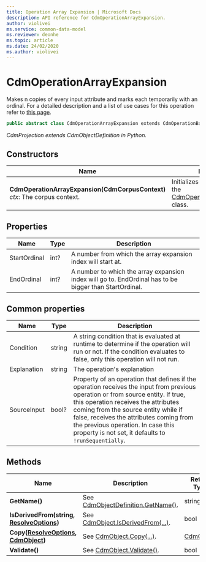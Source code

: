 ```yaml
---
title: Operation Array Expansion | Microsoft Docs
description: API reference for CdmOperationArrayExpansion.
author: violivei
ms.service: common-data-model
ms.reviewer: deonhe 
ms.topic: article
ms.date: 24/02/2020
ms.author: violivei
---
```


# CdmOperationArrayExpansion

Makes n copies of every input attribute and marks each temporarily with an ordinal. For a detailed description and a list of use cases for this operation refer to [this page](../../../../sdk/projections/arrayexpansion.md).

```csharp
public abstract class CdmOperationArrayExpansion extends CdmOperationBase
```

*CdmProjection extends CdmObjectDefinition in Python.*

## Constructors

|Name|Description|
|---|---|
|**CdmOperationArrayExpansion(CdmCorpusContext)**<br/>*ctx*: The corpus context.<br/>|Initializes a new instance of the [CdmOperationArrayExpansion](arrayexpansion.md) class.|

## Properties

|Name|Type|Description|
|---|---|---|
|StartOrdinal|int?|A number from which the array expansion index will start at.
|EndOrdinal|int?|A number to which the array expansion index will go to. EndOrdinal has to be bigger than StartOrdinal.

## Common properties

|Name|Type|Description|
|---|---|---|
|Condition|string|A string condition that is evaluated at runtime to determine if the operation will run or not. If the condition evaluates to false, only this operation will not run.
|Explanation|string|The operation's explanation
|SourceInput|bool?|Property of an operation that defines if the operation receives the input from previous operation or from source entity. If true, this operation receives the attributes coming from the source entity while if false, receives the attributes coming from the previous operation. In case this property is not set, it defaults to `!runSequentially`.

## Methods

|Name|Description|Return Type|
|---|---|---|
|**GetName()**|See [CdmObjectDefinition.GetName()](cdmobjectdefinition.md#methods).|string|
|**IsDerivedFrom(string, [ResolveOptions](../utilities/resolveoptions.md))**|See  [CdmObject.IsDerivedFrom(...)](cdmobject.md#methods).|bool|
|**Copy([ResolveOptions](../utilities/resolveoptions.md), [CdmObject](cdmobject.md))**|See [CdmObject.Copy(...)](cdmobject.md#methods).|[CdmObject](cdmobject.md)|
|**Validate()**|See [CdmObject.Validate()](cdmobject.md#methods).|bool|
